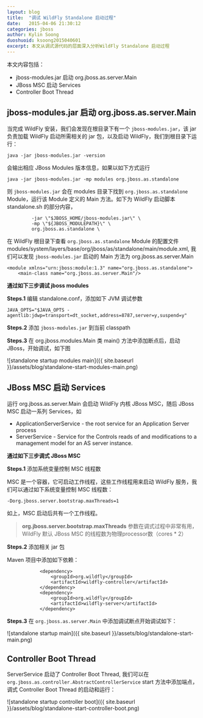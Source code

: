 ```yaml
---
layout: blog
title:  "调试 WildFly Standalone 启动过程"
date:   2015-04-06 21:30:12
categories: jboss
author: Kylin Soong
duoshuoid: ksoong2015040601
excerpt: 本文从调式源代码的层面深入分析WildFly Standalone 启动过程
---
```


本文内容包括：

* jboss-modules.jar 启动 org.jboss.as.server.Main
* JBoss MSC 启动 Services
* Controller Boot Thread

## jboss-modules.jar 启动 org.jboss.as.server.Main

当完成 WildFly 安装，我们会发现在根目录下有一个 `jboss-modules.jar`，该 jar 负责加载 WildFly 启动所需相关的 jar 包，以及启动 WildFly，我们到根目录下运行：

~~~
java -jar jboss-modules.jar -version
~~~

会输出相应 JBoss Modules 版本信息，如果以如下方式运行

~~~
java -jar jboss-modules.jar -mp modules org.jboss.as.standalone
~~~

则 `jboss-modules.jar` 会在 modules 目录下找到 `org.jboss.as.standalone` Module，运行该 Module 定义的 Main 方法。如下为 WildFly 启动脚本 standalone.sh 的部分内容，

~~~
         -jar \"$JBOSS_HOME/jboss-modules.jar\" \
         -mp \"${JBOSS_MODULEPATH}\" \
         org.jboss.as.standalone \
~~~

在 WildFly 根目录下查看 `org.jboss.as.standalone` Module 的配置文件 modules/system/layers/base/org/jboss/as/standalone/main/module.xml, 我们可以发现 `jboss-modules.jar` 启动的 Main 方法为 org.jboss.as.server.Main

~~~
<module xmlns="urn:jboss:module:1.3" name="org.jboss.as.standalone">
    <main-class name="org.jboss.as.server.Main"/>
~~~

**通过如下三步调试 jboss modules**

**Steps.1** 编辑 standalone.conf，添加如下 JVM 调试参数

~~~
JAVA_OPTS="$JAVA_OPTS -agentlib:jdwp=transport=dt_socket,address=8787,server=y,suspend=y"
~~~

**Steps.2** 添加 `jboss-modules.jar` 到当前 classpath

**Steps.3** 在 org.jboss.modules.Main 类 main() 方法中添加断点后，启动 JBoss，开始调试，如下图

![standalone startup modules main]({{ site.baseurl }}/assets/blog/standalone-start-modules-main.png) 


## JBoss MSC 启动 Services

运行 org.jboss.as.server.Main 会启动 WildFly 内核 JBoss MSC，随后 JBoss MSC 启动一系列 Services，如

* ApplicationServerService - the root service for an Application Server process
* ServerService - Service for the Controls reads of and modifications to a management model for an AS server instance.

**通过如下三步调式 JBoss MSC**

**Steps.1** 添加系统变量控制 MSC 线程数

MSC 是一个容器，它可启动工作线程，这些工作线程用来启动 WildFly 服务，我们可以通过如下系统变量控制 MSC 线程数：

~~~
-Dorg.jboss.server.bootstrap.maxThreads=1
~~~

如上，MSC 启动后共有一个工作线程。

> **org.jboss.server.bootstrap.maxThreads** 参数在调式过程中非常有用，WildFly 默认 JBoss MSC 的线程数为物理processor数（cores * 2）

**Steps.2** 添加相关 jar 包

Maven 项目中添加如下依赖：

~~~
            <dependency>
                <groupId>org.wildfly</groupId>
                <artifactId>wildfly-controller</artifactId>
            </dependency>
            <dependency>
                <groupId>org.wildfly</groupId>
                <artifactId>wildfly-server</artifactId>
            </dependency>
~~~

**Steps.3** 在 `org.jboss.as.server.Main` 中添加调试断点开始调试如下：

![standalone startup main]({{ site.baseurl }}/assets/blog/standalone-start-main.png)

## Controller Boot Thread

ServerService 启动了 Controller Boot Thread, 我们可以在 `org.jboss.as.controller.AbstractControllerService` start 方法中添加端点，调式 Controller Boot Thread 的启动和运行：

![standalone startup controller boot]({{ site.baseurl }}/assets/blog/standalone-start-controller-boot.png)
